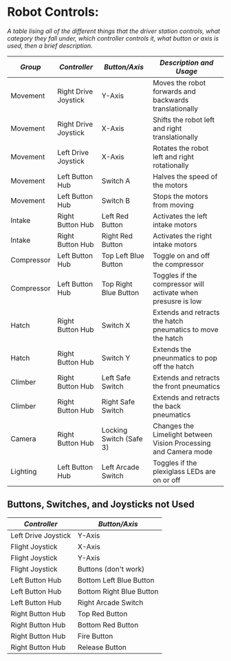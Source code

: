 # Robot Controls:

*A table lising all of the different things that the driver station controls, what category they fall under,
which controller controls it, what button or axis is used, then a brief description.*

| ***Group***  | ***Controller***     | ***Button/Axis***       | ***Description and Usage***                                     |
| ------------ | -------------------- | ----------------------- | --------------------------------------------------------------- |
| Movement     | Right Drive Joystick | Y-Axis                  | Moves the robot forwards and backwards translationally          |
| Movement     | Right Drive Joystick | X-Axis                  | Shifts the robot left and right translationally                 |
| Movement     | Left Drive Joystick  | X-Axis                  | Rotates the robot left and right rotationally                   |
| Movement     | Left Button Hub      | Switch A                | Halves the speed of the motors                                  |
| Movement     | Left Button Hub      | Switch B                | Stops the motors from moving                                    |
| Intake       | Right Button Hub     | Left Red Button         | Activates the left intake motors                                |
| Intake       | Right Button Hub     | Right Red Button        | Activates the right intake motors                               |
| Compressor   | Left Button Hub      | Top Left Blue Button    | Toggle on and off the compressor                                |
| Compressor   | Left Button Hub      | Top Right Blue Button   | Toggles if the compressor will activate when presusre is low    |
| Hatch        | Right Button Hub     | Switch X                | Extends and retracts the hatch pneumatics to move the hatch     |
| Hatch        | Right Button Hub     | Switch Y                | Extends the pneunmatics to pop off the hatch                    |
| Climber      | Right Button Hub     | Left Safe Switch        | Extends and retracts the front pneumatics                       |
| Climber      | Right Button Hub     | Right Safe Switch       | Extends and retracts the back pneumatics                        |
| Camera       | Right Button Hub     | Locking Switch (Safe 3) | Changes the Limelight between Vision Processing and Camera mode |
| Lighting     | Left Button Hub      | Left Arcade Switch      | Toggles if the plexiglass LEDs are on or off                    |


## Buttons, Switches, and Joysticks not Used

| ***Controller***    | ***Button/Axis***        |
| ------------------- | ------------------------ |
| Left Drive Joystick | Y-Axis                   |
| Flight Joystick     | X-Axis                   |
| Flight Joystick     | Y-Axis                   |
| Flight Joystick     | Buttons (don't work)     |
| Left Button Hub     | Bottom Left Blue Button  |
| Left Button Hub     | Bottom Right Blue Button |
| Left Button Hub     | Right Arcade Switch      |
| Right Button Hub    | Top Red Button           |
| Right Button Hub    | Bottom Red Button        |
| Right Button Hub    | Fire Button              |
| Right Button Hub    | Release Button           |

